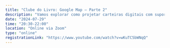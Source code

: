 ```yaml
---
title: "Clube do Livro: Google Map — Parte 2"
description: "Vamos explorar como projetar carteiras digitais com suporte a 1 milhão de transações por segundo, utilizando técnicas como transações distribuídas (Saga, TC/C) e event sourcing com CQRS."
date: "2024-07-29"
time: "20:30-22:00"
location: "Online via Zoom"
type: "online"
registrationLink: "https://www.youtube.com/watch?v=wKuTC5bWNqQ"
---
```

